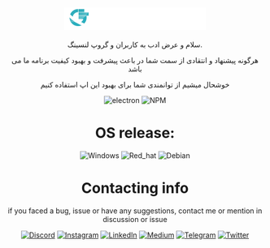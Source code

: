 <div align='center'>
  
  ![GroupLancing](https://github.com/jexroid/jexroid/blob/main/white-logo.png)
  <br><br>
  سلام و عرض ادب به کاربران و گروپ لنسینگ.

 هرگونه پیشنهاد و انتقادی از سمت شما در باعث پیشرفت و بهبود کیفیت برنامه ما می باشد

خوشحال میشیم از توانمندی شما برای بهبود این اپ استفاده کنیم 

  ![electron](https://img.shields.io/badge/Electron-v26.0.0-0066ff?style=for-the-badge&logo=electron)
  ![NPM](https://img.shields.io/badge/NPM-v8.19.4-ff1100?style=for-the-badge&logo=npm)
  
</div>
<!-- <div align='left'>
  <a href="sals.com">فارسی</a>
  <br>
  <a href="sals.com">English</a>
  <br>
  <a href="sals.com">中国人</a>
  <br>
</div> -->


<div align='center'>
  <h1 align='center'> OS release:</h1>
  
  ![Windows](https://img.shields.io/badge/Windows-blue?logo=Windows&logoColor=white&style=for-the-badge)
    ![Red_hat](https://img.shields.io/badge/MacOs-white?logo=apple&logoColor=black&style=for-the-badge)
    ![Debian](https://img.shields.io/badge/Debian-red?logo=Debian&logoColor=white&style=for-the-badge)
</div>


<div align='center'>
  <h1 align='center'>Contacting info</h1>
  <p>if you faced a bug, issue or have any suggestions, contact me or mention in discussion or issue</p>
  
[![Discord](https://img.shields.io/badge/Discord-blue?style=for-the-badge&logo=discord&logoColor=white)](https://discord.gg/58yRbQNSKK) [![Instagram](https://img.shields.io/badge/Instagram-red?style=for-the-badge&logo=Instagram&logoColor=white)](https://instagram.com/jexroid) [![LinkedIn](https://img.shields.io/badge/LinkedIn-blue?style=for-the-badge&logo=linkedin&logoColor=white)](https://linkedin.com/in/jexroid) [![Medium](https://img.shields.io/badge/Medium-black?style=for-the-badge&logo=medium&logoColor=white)](https://medium.com/@jexroid) [![Telegram](https://img.shields.io/badge/jexroid-blue?style=for-the-badge&logo=telegram)](https://t.me/jexroid) [![Twitter](https://img.shields.io/badge/Twitter-blue?style=for-the-badge&logo=twitter&logoColor=white)](https://twitter.com/jexroid)

</div>
  
</div>

